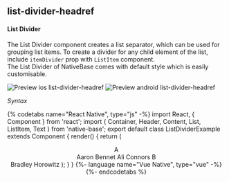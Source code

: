 ## list-divider-headref
#### List Divider

The List Divider component creates a list separator, which can be used for grouping list items. To create a divider for any child element of the list, include <code>itemDivider</code> prop with <code>ListItem</code> component.<br />
The List Divider of NativeBase comes with default style which is easily customisable.

![Preview ios list-divider-headref](https://github.com/GeekyAnts/NativeBase-KitchenSink/raw/v2.6.1/screenshots/ios/list-divider.png)
![Preview android list-divider-headref](https://github.com/GeekyAnts/NativeBase-KitchenSink/raw/v2.6.1/screenshots/android/list-divider.png)

*Syntax*

{% codetabs name="React Native", type="js" -%}
import React, { Component } from 'react';
import { Container, Header, Content, List, ListItem, Text } from 'native-base';
export default class ListDividerExample extends Component {
  render() {
    return (
      <Container>
        <Header />
        <Content>
          <List>
            <ListItem itemDivider>
              <Text>A</Text>
            </ListItem>                    
            <ListItem>
              <Text>Aaron Bennet</Text>
            </ListItem>
            <ListItem>
              <Text>Ali Connors</Text>
            </ListItem>
            <ListItem itemDivider>
              <Text>B</Text>
            </ListItem>  
            <ListItem>
              <Text>Bradley Horowitz</Text>
            </ListItem>
          </List>
        </Content>
      </Container>
    );
  }
}
{%- language name="Vue Native", type="vue" -%}
<template>
  <nb-container>
    <nb-header />
    <nb-content>
      <nb-list>
        <nb-list-item itemDivider>
          <nb-text>A</nb-text>
        </nb-list-item>
        <nb-list-item>
          <nb-text>Aaron Bennet</nb-text>
        </nb-list-item>
        <nb-list-item>
          <nb-text>Ali Connors</nb-text>
        </nb-list-item>
        <nb-list-item itemDivider>
          <nb-text>B</nb-text>
        </nb-list-item>
        <nb-list-item>
          <nb-text>Bradley Horowitz</nb-text>
        </nb-list-item>
      </nb-list>
    </nb-content>
  </nb-container>
</template>
{%- endcodetabs %}
<br />
